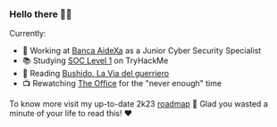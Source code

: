 ### Hello there 👋🏼

Currently:

- 🏦 Working at [Banca AideXa](https://aidexa.it/) as a Junior Cyber Security Specialist
- 📚 Studying [SOC Level 1](https://tryhackme.com/path/outline/soclevel1) on TryHackMe
- 📖 Reading [Bushido. La Via del guerriero](https://www.ibs.it/bushido-via-del-guerriero-libro-vari/e/9788807882111)
- 📺 Rewatching [The Office](https://www.netflix.com/it/title/70136120) for the "never enough" time

To know more visit my up-to-date 2k23 [roadmap](https://github.com/dizpunk/roadmap/blob/main/README.md) 🚧
Glad you wasted a minute of your life to read this! ❤️
